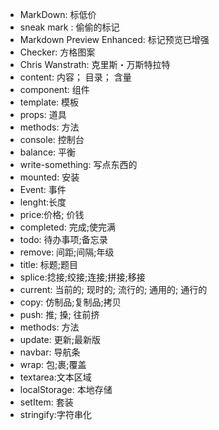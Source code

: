 ﻿* MarkDown: 标低价
* sneak mark : 偷偷的标记
* Markdown Preview Enhanced: 标记预览已增强
* Checker: 方格图案
* Chris Wanstrath: 克里斯・万斯特拉特
* content: 内容； 目录； 含量
* component: 组件
* template: 模板
* props: 道具
* methods: 方法
* console: 控制台
* balance: 平衡
* write-something: 写点东西的
* mounted: 安装
* Event: 事件
* lenght:长度
* price:价格; 价钱 
* completed: 完成;使完满
* todo: 待办事项;备忘录
* remove: 间距;间隔;年级
* title: 标题;题目
* splice:捻接;绞接;连接;拼接;移接
* current: 当前的; 现时的; 流行的; 通用的; 通行的
* copy: 仿制品;复制品;拷贝
* push: 推; 搡; 往前挤
* methods: 方法
* update: 更新;最新版
* navbar: 导航条
* wrap: 包;裹;覆盖
* textarea:文本区域
* localStorage: 本地存储
* setItem: 套装
* stringify:字符串化 